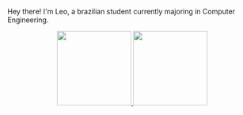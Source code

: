 Hey there! I'm Leo, a brazilian student currently majoring in Computer Engineering.
<div align="center">
  <a href="https://github.com/scuiki">
  <img height="150em" src="https://github-readme-stats.vercel.app/api?username=scuiki&show_icons=true&theme=great-gatsby&include_all_commits=true&count_private=true"/>
  <img height="150em" src="https://github-readme-stats.vercel.app/api/top-langs/?username=scuiki&layout=compact&langs_count=7&theme=great-gatsby"/>
</div>
    
  ##
